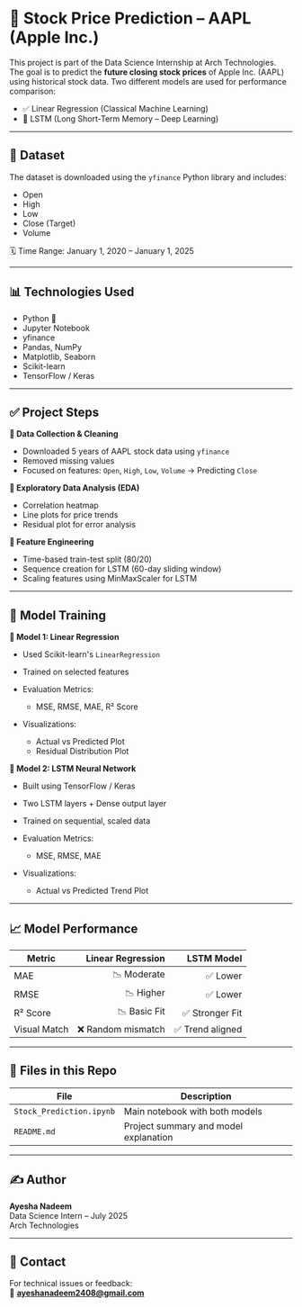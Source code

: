# 🚀 Stock Price Prediction – AAPL (Apple Inc.)

This project is part of the Data Science Internship at Arch Technologies. The goal is to predict the **future closing stock prices** of Apple Inc. (AAPL) using historical stock data. Two different models are used for performance comparison:

- ✅ Linear Regression (Classical Machine Learning)
- 🔁 LSTM (Long Short-Term Memory – Deep Learning)

---

## 📁 Dataset

The dataset is downloaded using the `yfinance` Python library and includes:

- Open  
- High  
- Low  
- Close (Target)  
- Volume  

🗓️ Time Range: January 1, 2020 – January 1, 2025

---

## 📊 Technologies Used

- Python 🐍  
- Jupyter Notebook  
- yfinance  
- Pandas, NumPy  
- Matplotlib, Seaborn  
- Scikit-learn  
- TensorFlow / Keras  

---

## ✅ Project Steps

**🔹 Data Collection & Cleaning**

- Downloaded 5 years of AAPL stock data using `yfinance`
- Removed missing values
- Focused on features: `Open`, `High`, `Low`, `Volume` → Predicting `Close`

**🔹 Exploratory Data Analysis (EDA)**

- Correlation heatmap  
- Line plots for price trends  
- Residual plot for error analysis  

**🔹 Feature Engineering**

- Time-based train-test split (80/20)
- Sequence creation for LSTM (60-day sliding window)
- Scaling features using MinMaxScaler for LSTM

---

## 🧠 Model Training

**📘 Model 1: Linear Regression**

- Used Scikit-learn's `LinearRegression`
- Trained on selected features

- Evaluation Metrics:
  - MSE, RMSE, MAE, R² Score

- Visualizations:
  - Actual vs Predicted Plot
  - Residual Distribution Plot

**📗 Model 2: LSTM Neural Network**

- Built using TensorFlow / Keras
- Two LSTM layers + Dense output layer
- Trained on sequential, scaled data

- Evaluation Metrics:
  - MSE, RMSE, MAE

- Visualizations:
  - Actual vs Predicted Trend Plot

---

## 📈 Model Performance

| Metric       | Linear Regression | LSTM Model |
|--------------|------------------:|-----------:|
| MAE          | 📉 Moderate        | ✅ Lower   |
| RMSE         | 📉 Higher          | ✅ Lower   |
| R² Score     | 📉 Basic Fit       | ✅ Stronger Fit |
| Visual Match | ❌ Random mismatch | ✅ Trend aligned |

---

## 📂 Files in this Repo

| File                     | Description                                |
|--------------------------|--------------------------------------------|
| `Stock_Prediction.ipynb` | Main notebook with both models             |
| `README.md`              | Project summary and model explanation      |

---

## ✍️ Author

**Ayesha Nadeem**  
Data Science Intern – July 2025  
Arch Technologies  

---

## 📧 Contact

For technical issues or feedback:  
📩 **ayeshanadeem2408@gmail.com**
